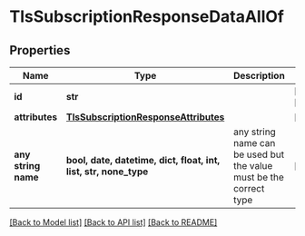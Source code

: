 # TlsSubscriptionResponseDataAllOf


## Properties
Name | Type | Description | Notes
------------ | ------------- | ------------- | -------------
**id** | **str** |  | [optional] [readonly] 
**attributes** | [**TlsSubscriptionResponseAttributes**](TlsSubscriptionResponseAttributes.md) |  | [optional] 
**any string name** | **bool, date, datetime, dict, float, int, list, str, none_type** | any string name can be used but the value must be the correct type | [optional]

[[Back to Model list]](../README.md#documentation-for-models) [[Back to API list]](../README.md#documentation-for-api-endpoints) [[Back to README]](../README.md)


